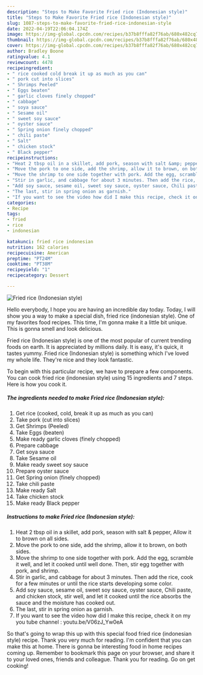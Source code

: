 ```yaml
---
description: "Steps to Make Favorite Fried rice (Indonesian style)"
title: "Steps to Make Favorite Fried rice (Indonesian style)"
slug: 1087-steps-to-make-favorite-fried-rice-indonesian-style
date: 2022-04-19T22:06:04.174Z
image: https://img-global.cpcdn.com/recipes/b37b8fffa82f76ab/680x482cq70/fried-rice-indonesian-style-recipe-main-photo.jpg
thumbnail: https://img-global.cpcdn.com/recipes/b37b8fffa82f76ab/680x482cq70/fried-rice-indonesian-style-recipe-main-photo.jpg
cover: https://img-global.cpcdn.com/recipes/b37b8fffa82f76ab/680x482cq70/fried-rice-indonesian-style-recipe-main-photo.jpg
author: Bradley Boone
ratingvalue: 4.1
reviewcount: 4478
recipeingredient:
- " rice cooked cold break it up as much as you can"
- " pork cut into slices"
- " Shrimps Peeled"
- " Eggs beaten"
- " garlic cloves finely chopped"
- " cabbage"
- " soya sauce"
- " Sesame oil"
- " sweet soy sauce"
- " oyster sauce"
- " Spring onion finely chopped"
- " chili paste"
- " Salt"
- " chicken stock"
- " Black pepper"
recipeinstructions:
- "Heat 2 tbsp oil in a skillet, add pork, season with salt &amp; pepper, Allow it to brown on all sides."
- "Move the pork to one side, add the shrimp, allow it to brown, on both sides."
- "Move the shrimp to one side together with pork. Add the egg, scramble it well, and let it cooked until well done. Then, stir egg together with pork, and shrimp."
- "Stir in garlic, and cabbage for about 3 minutes. Then add the rice, cook for a few minutes or until the rice starts developing some color."
- "Add soy sauce, sesame oil, sweet soy sauce, oyster sauce, Chili paste, and chicken stock, stir well, and let it cooked until the rice absorbs the sauce and the moisture has cooked out."
- "The last, stir in spring onion as garnish."
- "If you want to see the video how did I make this recipe, check it on my you tube channel : youtu.be/V06zJ_Yw0eA"
categories:
- Recipe
tags:
- fried
- rice
- indonesian

katakunci: fried rice indonesian 
nutrition: 162 calories
recipecuisine: American
preptime: "PT24M"
cooktime: "PT38M"
recipeyield: "1"
recipecategory: Dessert

---
```



![Fried rice (Indonesian style)](https://img-global.cpcdn.com/recipes/b37b8fffa82f76ab/680x482cq70/fried-rice-indonesian-style-recipe-main-photo.jpg)

Hello everybody, I hope you are having an incredible day today. Today, I will show you a way to make a special dish, fried rice (indonesian style). One of my favorites food recipes. This time, I'm gonna make it a little bit unique. This is gonna smell and look delicious.

Fried rice (Indonesian style) is one of the most popular of current trending foods on earth. It is appreciated by millions daily. It is easy, it's quick, it tastes yummy. Fried rice (Indonesian style) is something which I've loved my whole life. They're nice and they look fantastic.




To begin with this particular recipe, we have to prepare a few components. You can cook fried rice (indonesian style) using 15 ingredients and 7 steps. Here is how you cook it.

<!--inarticleads1-->

##### The ingredients needed to make Fried rice (Indonesian style):

1. Get  rice (cooked, cold, break it up as much as you can)
1. Take  pork (cut into slices)
1. Get  Shrimps (Peeled)
1. Take  Eggs (beaten)
1. Make ready  garlic cloves (finely chopped)
1. Prepare  cabbage
1. Get  soya sauce
1. Take  Sesame oil
1. Make ready  sweet soy sauce
1. Prepare  oyster sauce
1. Get  Spring onion (finely chopped)
1. Take  chili paste
1. Make ready  Salt
1. Take  chicken stock
1. Make ready  Black pepper




<!--inarticleads2-->

##### Instructions to make Fried rice (Indonesian style):

1. Heat 2 tbsp oil in a skillet, add pork, season with salt &amp; pepper, Allow it to brown on all sides.
1. Move the pork to one side, add the shrimp, allow it to brown, on both sides.
1. Move the shrimp to one side together with pork. Add the egg, scramble it well, and let it cooked until well done. Then, stir egg together with pork, and shrimp.
1. Stir in garlic, and cabbage for about 3 minutes. Then add the rice, cook for a few minutes or until the rice starts developing some color.
1. Add soy sauce, sesame oil, sweet soy sauce, oyster sauce, Chili paste, and chicken stock, stir well, and let it cooked until the rice absorbs the sauce and the moisture has cooked out.
1. The last, stir in spring onion as garnish.
1. If you want to see the video how did I make this recipe, check it on my you tube channel : youtu.be/V06zJ_Yw0eA




So that's going to wrap this up with this special food fried rice (indonesian style) recipe. Thank you very much for reading. I'm confident that you can make this at home. There is gonna be interesting food in home recipes coming up. Remember to bookmark this page on your browser, and share it to your loved ones, friends and colleague. Thank you for reading. Go on get cooking!
